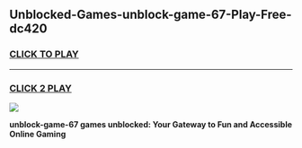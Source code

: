 
## Unblocked-Games-unblock-game-67-Play-Free-dc420
<h3>
<a href="https://premium76.site?title=unblock-game-67&ref=18A1">CLICK TO PLAY</a></h3>
<hr>

<h3>
<a href="https://premium76.site?title=unblock-game-67&ref=18A1">CLICK 2 PLAY</a>
  
</h3>

<a href="https://premium76.site?title=unblock-game-67&ref=18A1"><img src="https://clearcache.store/games.png"></a>


**unblock-game-67 games unblocked: Your Gateway to Fun and Accessible Online Gaming**
